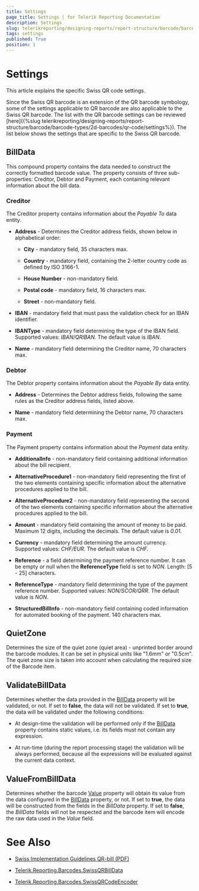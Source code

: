 ```yaml
---
title: Settings
page_title: Settings | for Telerik Reporting Documentation
description: Settings
slug: telerikreporting/designing-reports/report-structure/barcode/barcode-types/2d-barcodes/swiss-qr-code/settings
tags: settings
published: True
position: 1
---
```


# Settings



This article explains the specific Swiss QR code settings.

Since the Swiss QR barcode is an extension of the QR barcode symbology, some of the settings applicable to QR barcode are also applicable to the Swiss QR barcode.         The list with the QR barcode settings can be reviewed [here]({%slug telerikreporting/designing-reports/report-structure/barcode/barcode-types/2d-barcodes/qr-code/settings%}).         The list below shows the settings that are specific to the Swiss QR barcode.       

## BillData

This compound property contains the data needed to construct the correctly formatted barcode value.           The property consists of three sub-properties: Creditor, Debtor and Payment, each containing relevant information about the bill data.         

### Creditor

The Creditor property contains information about the *Payable To*  data entity.             

* __Address__  - Determines the Creditor address fields, shown below in alphabetical order:                 

   + __City__  - mandatory field, 35 characters max.                     

   + __Country__  - mandatory field, containing the 2-letter country code as defined by ISO 3166-1.                     

   + __House Number__  - non-mandatory field.                     

   + __Postal code__  - mandatory field, 16 characters max.                     

   + __Street__  - non-mandatory field.                     

* __IBAN__  - mandatory field that must pass the validation check for an IBAN identifier.                 

* __IBANType__  - mandatory field determining the type of the IBAN field. Supported values: *IBAN/QRIBAN*. The default value is *IBAN*.                 

* __Name__  - mandatory field determining the Creditor name, 70 characters max.                 

### Debtor

The Debtor property contains information about the *Payable By*  data entity.             

* __Address__  - Determines the Debtor address fields, following the same rules as the Creditor address fields, listed above.                 

* __Name__  - mandatory field determining the Debtor name, 70 characters max.                 

### Payment

The Payment property contains information about the *Payment*  data entity.             

* __AdditionalInfo__  - non-mandatory field containing additional information about the bill recipient.                 

* __AlternativeProcedure1__  - non-mandatory field representing the first of the two elements containing specific information about the alternative procedures applied to the bill.                 

* __AlternativeProcedure2__  - non-mandatory field representing the second of the two elements containing specific information about the alternative procedures applied to the bill.                 

* __Amount__  - mandatory field containing the amount of money to be paid. Maximum 12 digits, including the decimals. The default value is *0.01*.                 

* __Currency__  - mandatory field determining the amount currency. Supported values: *CHF/EUR*. The default value is *CHF*.                 

* __Reference__  - a field determining the payment reference number. It can be empty or null when the __ReferenceType__  field is set to *NON*. Length: [5 - 25] characters.                 

* __ReferenceType__  - mandatory field determining the type of the payment reference number. Supported values: *NON/SCOR/QRR*. The default value is *NON*.                 

* __StructuredBillInfo__  - non-mandatory field containing coded information for automated booking of the payment. 140 characters max.                 

## QuietZone

Determines the size of the quiet zone (quiet area) - unprinted border around the barcode modules. It can be set in physical units like "1.6mm" or "0.5cm".           The quiet zone size is taken into account when calculating the required size of the Barcode item.         

## ValidateBillData

Determines whether the data provided in the  [BillData](/reporting/api/Telerik.Reporting.Barcodes.SwissQRCodeEncoder#Telerik_Reporting_Barcodes_SwissQRCodeEncoder_BillData)  property will be validated, or not.           If set to __false__, the data will not be validated.           If set to __true__, the data will be validated under the following conditions:         

* At design-time the validation will be performed only if the  [BillData](/reporting/api/Telerik.Reporting.Barcodes.SwissQRCodeEncoder#Telerik_Reporting_Barcodes_SwissQRCodeEncoder_BillData)  property contains static values, i.e. its fields must not contain any expression.             

* At run-time (during the report processing stage) the validation will be always performed, because all the expressions will be evaluated against the current data context.             

## ValueFromBillData

Determines whether the barcode  [Value](/reporting/api/Telerik.Reporting.Barcode#Telerik_Reporting_Barcode_Value)  property will obtain its value from the data configured in the  [BillData](/reporting/api/Telerik.Reporting.Barcodes.SwissQRCodeEncoder#Telerik_Reporting_Barcodes_SwissQRCodeEncoder_BillData)  property, or not.           If set to __true__, the data will be constructed from the fields in the *BillData*  property.           If set to __false__, the *BillData*  fields will not be respected and the barcode item will encode the raw data used in the *Value*  field.         

# See Also

 

* [          Swiss Implementation Guidelines QR-bill (PDF)
        ](https://www.paymentstandards.ch/dam/downloads/ig-qr-bill-2019-en.pdf)

 

* [Telerik.Reporting.Barcodes.SwissQRBillData](/reporting/api/Telerik.Reporting.Barcodes.SwissQRBillData) 

 

* [Telerik.Reporting.Barcodes.SwissQRCodeEncoder](/reporting/api/Telerik.Reporting.Barcodes.SwissQRCodeEncoder)

